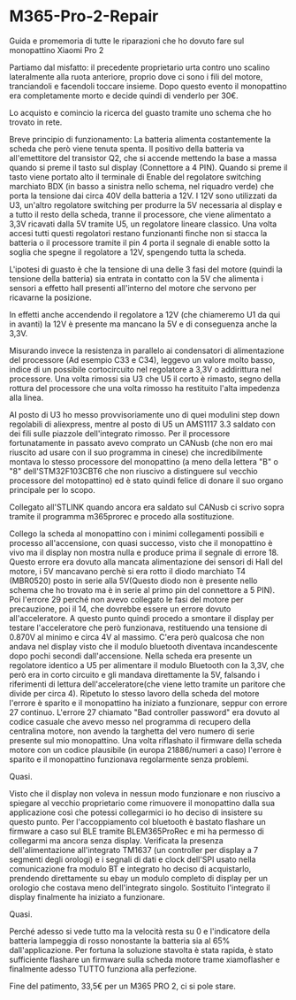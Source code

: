 # M365-Pro-2-Repair
Guida e promemoria di tutte le riparazioni che ho dovuto fare sul monopattino Xiaomi Pro 2


Partiamo dal misfatto: il precedente proprietario urta contro uno scalino lateralmente alla ruota anteriore, proprio dove ci sono i fili del motore, tranciandoli e facendoli toccare insieme. Dopo questo evento il monopattino era completamente morto e decide quindi di venderlo per 30€.

Lo acquisto e comincio la ricerca del guasto tramite uno schema che ho trovato in rete.

Breve principio di funzionamento:
La batteria alimenta costantemente la scheda che però viene tenuta spenta. Il positivo della batteria va all'emettitore del transistor Q2, che si accende mettendo la base a massa quando si preme il tasto sul display (Connettore a 4 PIN). Quando si preme il tasto viene portato alto il terminale di Enable del regolatore switching marchiato BDX (in basso a sinistra nello schema, nel riquadro verde) che porta la tensione dai circa 40V della batteria a 12V. I 12V sono utilizzati da U3, un'altro regolatore switching per produrre la 5V necessaria al display e a tutto il resto della scheda, tranne il processore, che viene alimentato a 3,3V ricavati dalla 5V tramite U5, un regolatore lineare classico. Una volta accesi tutti questi regolatori restano funzionanti finche non si stacca la batteria o il processore tramite il pin 4 porta il segnale di enable sotto la soglia che spegne il regolatore a 12V, spengendo tutta la scheda.

L'ipotesi di guasto è che la tensione di una delle 3 fasi del motore (quindi la tensione della batteria) sia entrata in contatto con la 5V che alimenta i sensori a effetto hall presenti all'interno del motore che servono per ricavarne la posizione.

In effetti anche accendendo il regolatore a 12V (che chiameremo U1 da qui in avanti) la 12V è presente ma mancano la 5V e di conseguenza anche la 3,3V.

Misurando invece la resistenza in parallelo ai condensatori di alimentazione del processore (Ad esempio C33 e C34), leggevo un valore molto basso, indice di un possibile  cortocircuito nel regolatore a 3,3V o addirittura nel processore.
Una volta rimossi sia U3 che U5 il corto è rimasto, segno della rottura del processore che una volta rimosso ha restituito l'alta impedenza alla linea.

Al posto di U3 ho messo provvisoriamente uno di quei modulini step down regolabili di aliexpress, mentre al posto di U5 un AMS1117 3.3 saldato con dei fili sulle piazzole dell'integrato rimosso.
Per il processore fortunatamente in passato avevo comprato un CANusb (che non ero mai riuscito ad usare con il suo programma in cinese) che incredibilmente montava lo stesso processore del monopattino (a meno della lettera "B" o "8" dell'STM32F103CBT6 che non riuscivo a distinguere sul vecchio processore del motopattino) ed è stato quindi felice di donare il suo organo principale per lo scopo.

Collegato all'STLINK quando ancora era saldato sul CANusb ci scrivo sopra tramite il programma m365prorec e procedo alla sostituzione.

Collego la scheda al monopattino con i minimi collegamenti possibili e processo all'accensione, con quasi successo, visto che il monopattino è vivo ma il display non mostra nulla e produce prima il segnale di errore 18. Questo errore era dovuto alla mancata alimentazione dei sensori di Hall del motore, i 5V mancavano perchè si era rotto il diodo marchiato T4 (MBR0520) posto in serie alla 5V(Questo diodo non è presente nello schema che ho trovato ma è in serie al primo pin del connettore a 5 PIN). Poi l'errore 29 perché non avevo collegato le fasi del motore per precauzione, poi il 14, che dovrebbe essere un errore dovuto all'acceleratore. A questo punto quindi procedo a smontare il display per testare l'acceleratore che però funzionava, restituendo una tensione di 0.870V al minimo e circa 4V al massimo. C'era però qualcosa che non andava nel display visto che il modulo bluetooth diventava incandescente dopo pochi secondi dall'accensione. Nella scheda era presente un regolatore identico a U5 per alimentare il modulo Bluetooth con la 3,3V, che però era in corto circuito e gli mandava direttamente la 5V, falsando i riferimenti di lettura dell'acceleratore(che viene letto tramite un paritore che divide per circa 4). Ripetuto lo stesso lavoro della scheda del motore l'errore è sparito e il monopattino ha iniziato a funzionare, seppur con errore 27 continuo. 
L'errore 27 chiamato "Bad controller password" era dovuto al codice casuale che avevo messo nel programma di recupero della centralina motore, non avendo la targhetta del vero numero di serie presente sul mio monopattino. Una volta riflashato il firmware della scheda motore con un codice plausibile (in europa 21886/numeri a caso) l'errore è sparito e il monopattino funzionava regolarmente senza problemi.

Quasi.

Visto che il display non voleva in nessun modo funzionare e non riuscivo a spiegare al vecchio proprietario come rimuovere il monopattino dalla sua applicazione così che potessi collegarmici io ho deciso di insistere su questo punto. Per l'accoppiamento col bluetooth è bastato flashare un firmware a caso sul BLE tramite BLEM365ProRec e mi ha permesso di collegarmi ma ancora senza display. Verificata la presenza dell'alimentazione all'integrato TM1637 (un controller per display a 7 segmenti degli orologi) e i segnali di dati e clock dell'SPI usato nella comunicazione fra modulo BT e integrato ho deciso di acquistarlo, prendendo direttamente su ebay un modulo completo di display per un orologio che costava meno dell'integrato singolo. Sostituito l'integrato il display finalmente ha iniziato a funzionare.

Quasi.

Perché adesso si vede tutto ma la velocità resta su 0 e l'indicatore della batteria lampeggia di rosso nonostante la batteria sia al 65% dall'applicazione.
Per fortuna la soluzione stavolta è stata rapida, è stato sufficiente flashare un firmware sulla scheda motore trame xiamoflasher e finalmente adesso TUTTO funziona alla perfezione.

Fine del patimento, 33,5€ per un M365 PRO 2, ci si pole stare.


